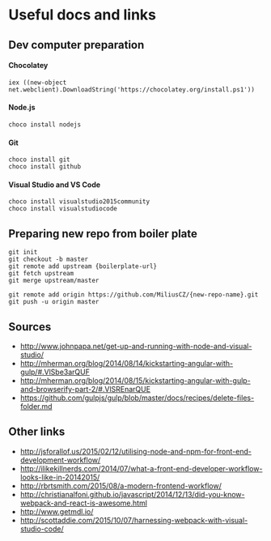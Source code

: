 # Useful docs and links

## Dev computer preparation

#### Chocolatey 
    iex ((new-object net.webclient).DownloadString('https://chocolatey.org/install.ps1'))
#### Node.js
    choco install nodejs
#### Git
    choco install git
    choco install github
#### Visual Studio and VS Code
    choco install visualstudio2015community
    choco install visualstudiocode

## Preparing new repo from boiler plate
    git init
    git checkout -b master
    git remote add upstream {boilerplate-url}
    git fetch upstream
    git merge upstream/master
    
    git remote add origin https://github.com/MiliusCZ/{new-repo-name}.git
    git push -u origin master

## Sources
- http://www.johnpapa.net/get-up-and-running-with-node-and-visual-studio/
- http://mherman.org/blog/2014/08/14/kickstarting-angular-with-gulp/#.VlSbe3arQUF
- http://mherman.org/blog/2014/08/15/kickstarting-angular-with-gulp-and-browserify-part-2/#.VlSREnarQUE
- https://github.com/gulpjs/gulp/blob/master/docs/recipes/delete-files-folder.md

## Other links
- http://jsforallof.us/2015/02/12/utilising-node-and-npm-for-front-end-development-workflow/
- http://ilikekillnerds.com/2014/07/what-a-front-end-developer-workflow-looks-like-in-20142015/
- http://rbrtsmith.com/2015/08/a-modern-frontend-workflow/
- http://christianalfoni.github.io/javascript/2014/12/13/did-you-know-webpack-and-react-is-awesome.html
- http://www.getmdl.io/
- http://scottaddie.com/2015/10/07/harnessing-webpack-with-visual-studio-code/
